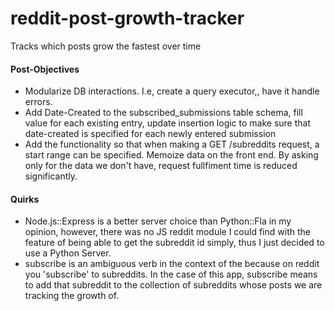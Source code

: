 # reddit-post-growth-tracker
Tracks which posts grow the fastest over time


#### Post-Objectives
* Modularize DB interactions. I.e, create a query executor,, have it handle errors.
* Add Date-Created to the subscribed_submissions table schema, fill value for each existing entry, update insertion logic to make sure that date-created is specified for each newly entered submission
* Add the functionality so that when making a GET /subreddits request, a start range can be specified. Memoize data on the front end. By asking only for the data we don't have, request fullfiment time is reduced significantly.


#### Quirks
* Node.js::Express is a better server choice than Python::Fla in my opinion, however, there was no JS reddit module I could find with the feature of being able to get the subreddit id simply, thus I just decided to use a Python Server.  
* subscribe is an ambiguous verb in the context of the because on reddit you 'subscribe' to subreddits.
In the case of this app, subscribe means to add that subreddit to the collection of subreddits whose posts we are tracking the growth of.
